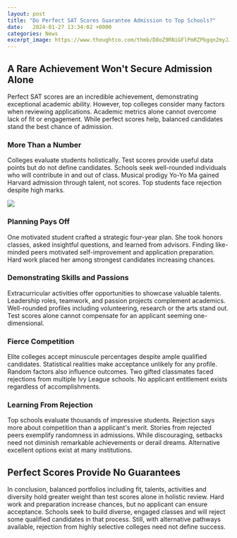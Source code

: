 ```yaml
---
layout: post
title: "Do Perfect SAT Scores Guarantee Admission to Top Schools?"
date:   2024-01-27 13:34:02 +0000
categories: News
excerpt_image: https://www.thoughtco.com/thmb/D8oZ9RNiGFlPmRZPbgqn2myJJNA=/1500x0/filters:no_upscale():max_bytes(150000):strip_icc()/are-your-sat-scores-good-enough-788673-FINAL-5b76f14546e0fb00503fda1b.png
---
```

## A Rare Achievement Won't Secure Admission Alone
Perfect SAT scores are an incredible achievement, demonstrating exceptional academic ability. However, top colleges consider many factors when reviewing applications. Academic metrics alone cannot overcome lack of fit or engagement. While perfect scores help, balanced candidates stand the best chance of admission.

### More Than a Number  
Colleges evaluate students holistically. Test scores provide useful data points but do not define candidates. Schools seek well-rounded individuals who will contribute in and out of class. Musical prodigy Yo-Yo Ma gained Harvard admission through talent, not scores. Top students face rejection despite high marks.


![](https://www.thoughtco.com/thmb/D8oZ9RNiGFlPmRZPbgqn2myJJNA=/1500x0/filters:no_upscale():max_bytes(150000):strip_icc()/are-your-sat-scores-good-enough-788673-FINAL-5b76f14546e0fb00503fda1b.png)
### Planning Pays Off
One motivated student crafted a strategic four-year plan. She took honors classes, asked insightful questions, and learned from advisors. Finding like-minded peers motivated self-improvement and application preparation. Hard work placed her among strongest candidates increasing chances. 

### Demonstrating Skills and Passions
Extracurricular activities offer opportunities to showcase valuable talents. Leadership roles, teamwork, and passion projects complement academics. Well-rounded profiles including volunteering, research or the arts stand out. Test scores alone cannot compensate for an applicant seeming one-dimensional.

### Fierce Competition
Elite colleges accept minuscule percentages despite ample qualified candidates. Statistical realities make acceptance unlikely for any profile. Random factors also influence outcomes. Two gifted classmates faced rejections from multiple Ivy League schools. No applicant entitlement exists regardless of accomplishments.

### Learning From Rejection  
Top schools evaluate thousands of impressive students. Rejection says more about competition than a applicant's merit. Stories from rejected peers exemplify randomness in admissions. While discouraging, setbacks need not diminish remarkable achievements or derail dreams. Alternative excellent options exist at many institutions.

## Perfect Scores Provide No Guarantees  
In conclusion, balanced portfolios including fit, talents, activities and diversity hold greater weight than test scores alone in holistic review. Hard work and preparation increase chances, but no applicant can ensure acceptance. Schools seek to build diverse, engaged classes and will reject some qualified candidates in that process. Still, with alternative pathways available, rejection from highly selective colleges need not define success.